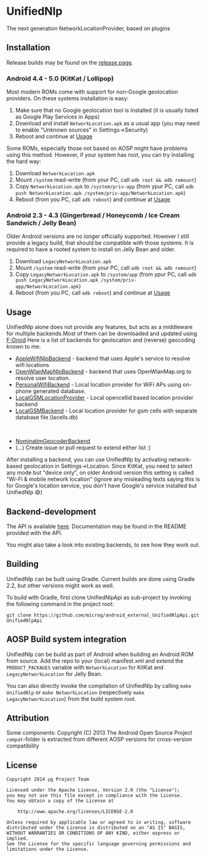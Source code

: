 UnifiedNlp
==========
The next generation NetworkLocationProvider, based on plugins

Installation
------------
Release builds may be found on the [release page](https://github.com/microg/android_packages_apps_UnifiedNlp/releases).

### Android 4.4 - 5.0 (KitKat / Lollipop)
Most modern ROMs come with support for non-Google geolocation providers. On these systems installation is easy:

1. Make sure that no Google geolocation tool is installed (it is usually listed as Google Play Services in Apps)
2. Download and install `NetworkLocation.apk` as a usual app (you may need to enable "Unknown sources" in Settings->Security)
3. Reboot and continue at [Usage](#usage)

Some ROMs, especially those not based on AOSP might have problems using this method. However, if your system has root, you can try installing the hard way:

1. Download `NetworkLocation.apk`
2. Mount `/system` read-write (from your PC, call `adb root && adb remount`)
3. Copy `NetworkLocation.apk` to `/system/priv-app` (from ypur PC, call `adb push NetworkLocation.apk /system/priv-app/NetworkLocation.apk`)
4. Reboot (from you PC, call `adb reboot`) and continue at [Usage](#usage)

### Android 2.3 - 4.3 (Gingerbread / Honeycomb / Ice Cream Sandwich / Jelly Bean)
Older Android versions are no longer officially supported. However I still provide a legacy build, that should be compatible with those systems.
It is required to have a rooted system to install on Jelly Bean and older.

1. Download `LegacyNetworkLocation.apk`
2. Mount `/system` read-write (from your PC, call `adb root && adb remount`)
3. Copy `LegacyNetworkLocation.apk` to `/system/app` (from ypur PC, call `adb push LegacyNetworkLocation.apk /system/priv-app/NetworkLocation.apk`)
4. Reboot (from you PC, call `adb reboot`) and continue at [Usage](#usage)


Usage
-----
UnifiedNlp alone does not provide any features, but acts as a middleware for multiple backends.Most of them can be downloaded and updated using [F-Droid](https://f-droid.org)
Here is a list of backends for geolocation and (reverse) geocoding known to me:

- [AppleWifiNlpBackend](https://github.com/microg/AppleWifiNlpBackend) - backend that uses Apple's service to resolve wifi locations
- [OpenWlanMapNlpBackend](https://github.com/microg/OpenWlanMapNlpBackend) - backend that uses OpenWlanMap.org to resolve user location.
- [PersonalWifiBackend](https://github.com/n76/wifi_backend) - Local location provider for WiFi APs using on-phone generated database.
- [LocalGSMLocationProvider](https://github.com/rtreffer/LocalGSMLocationProvider) - Local opencellid based location provider backend
- [LocalGSMBackend](https://github.com/n76/Local-GSM-Backend) - Local location provider for gsm cells with separate database file (lacells.db)

 

- [NominatimGeocoderBackend](https://github.com/microg/NominatimGeocoderService)
- (...) Create issue or pull request to extend either list :)

After installing a backend, you can use UnifiedNlp by activating network-based geolocation in Settings->Location. 
Since KitKat, you need to select any mode but "device only", on older Android version this setting is called "Wi-Fi & mobile network location" 
(ignore any misleading texts saying this is for Google's location service, you don't have Google's service installed but UnifiedNlp :smile:) 

Backend-development
-------------------
The API is available [here](https://github.com/microg/android_external_UnifiedNlpApi). Documentation may be found in the README provided with the API.

You might also take a look into existing backends, to see how they work out.

Building
--------
UnifiedNlp can be built using Gradle. Current builds are done using Gradle 2.2, but other versions might work as well.

To build with Gradle, first clone UnifiedNlpApi as sub-project by invoking the following command in the project root:

	git clone https://github.com/microg/android_external_UnifiedNlpApi.git UnifiedNlpApi

AOSP Build system integration
-----------------------------
UnifiedNlp can be build as part of Android when building an Android ROM from source.
Add the repo to your (local) manifest.xml and extend the `PRODUCT_PACKAGES` variable with `NetworkLocation` for KitKat and `LegacyNetworkLocation` for Jelly Bean.

You can also directly invoke the compilation of UnifiedNlp by calling `make UnifiedNlp` or `make NetworkLocation` (respectively `make LegacyNetworkLocation`) from the build system root.


Attribution
-----------
Some components: Copyright (C) 2013 The Android Open Source Project
`compat`-folder is extracted from different AOSP versions for cross-version compatibility

License
-------
    Copyright 2014 μg Project Team

    Licensed under the Apache License, Version 2.0 (the "License");
    you may not use this file except in compliance with the License.
    You may obtain a copy of the License at

        http://www.apache.org/licenses/LICENSE-2.0

    Unless required by applicable law or agreed to in writing, software
    distributed under the License is distributed on an "AS IS" BASIS,
    WITHOUT WARRANTIES OR CONDITIONS OF ANY KIND, either express or implied.
    See the License for the specific language governing permissions and
    limitations under the License.
